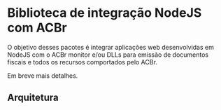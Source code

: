 # Biblioteca de integração NodeJS com ACBr

O objetivo desses pacotes é integrar aplicações web desenvolvidas em NodeJS com o ACBr monitor e/ou DLLs para emissão de documentos fiscais e todos os recursos comportados pelo ACBr.

Em breve mais detalhes.

## Arquitetura
